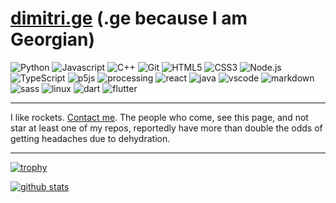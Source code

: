 # [dimitri.ge](https://dimitri.ge) (.ge because I am Georgian)

![Python](https://img.shields.io/badge/Python-3776AB?style=for-the-badge&logo=python&logoColor=white)
![Javascript](https://img.shields.io/badge/Javascript-F7DF1E?style=for-the-badge&logo=javascript&logoColor=black)
![C++](https://img.shields.io/badge/C++-00599C?style=for-the-badge&logo=C++&logoColor=white)
![Git](https://img.shields.io/badge/Git-100000?style=for-the-badge&logo=git&logoColor=white)
![HTML5](https://img.shields.io/badge/HTML5-E34F26?style=for-the-badge&logo=html5&logoColor=white)
![CSS3](https://img.shields.io/badge/CSS3-1572B6?style=for-the-badge&logo=css3&logoColor=white)
![Node.js](https://img.shields.io/badge/Node.js-43853D?style=for-the-badge&logo=node.js&logoColor=white)
![TypeScript](https://img.shields.io/badge/TypeScript-007ACC?style=for-the-badge&logo=typescript&logoColor=white)
![p5js](https://img.shields.io/badge/p5.js-ed225d?style=for-the-badge&logo=p5.js&logoColor=white)
![processing](https://img.shields.io/badge/processing-0f195a?style=for-the-badge&logo=processing&logoColor=white)
![react](https://img.shields.io/badge/react-282c34?style=for-the-badge&logo=react&logoColor=61dafb)
![java](https://img.shields.io/badge/java-red?style=for-the-badge&logo=java&logoColor=white)
![vscode](https://img.shields.io/badge/VScode-black?style=for-the-badge&logo=visualstudiocode&logoColor=blue)
![markdown](https://img.shields.io/badge/markdown-black?style=for-the-badge&logo=markdown&logoColor=white)
![sass](https://img.shields.io/badge/sass\/scss-f7e4e8?style=for-the-badge&logo=sass&logoColor=ff5478)
![linux](https://img.shields.io/badge/linux-black?style=for-the-badge&logo=linux&logoColor=yelow)
![dart](https://img.shields.io/badge/dart-lightblue?style=for-the-badge&logo=dart&logoColor=blue)
![flutter](https://img.shields.io/badge/Flutter-blue?style=for-the-badge&logo=flutter&logoColor=white)

---

I like rockets. [Contact me](https://dimitri.ge/#contact-me). The people who come, see this page, and not star at least one of my repos, reportedly have more than double the odds of getting headaches due to dehydration. 

---

[![trophy](https://github-profile-trophy.vercel.app/?username=D-T-666)](https://github.com/ryo-ma/github-profile-trophy)

[![github stats](https://github-readme-stats.vercel.app/api?username=D-T-666)](https://github.com/anuraghazra/github-readme-stats)
